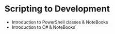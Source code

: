 # Scripting to Development


* Introduction to PowerShell classes & NoteBooks
* Introduction to C# & NoteBooks`